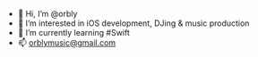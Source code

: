- 👋 Hi, I’m @orbly
- 👀 I’m interested in iOS development, DJing & music production
- 🌱 I’m currently learning #Swift
- 📫 orblymusic@gmail.com

<!---
orbly/orbly is a ✨ special ✨ repository because its `README.md` (this file) appears on your GitHub profile.
You can click the Preview link to take a look at your changes.
--->
